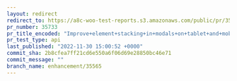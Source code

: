 ```yaml
---
layout: redirect
redirect_to: https://a8c-woo-test-reports.s3.amazonaws.com/public/pr/35733/api/index.html
pr_number: 35733
pr_title_encoded: "Improve+element+stacking+in+modals+on+tablet+and+mobile"
pr_test_type: api
last_published: "2022-11-30 15:00:52 +0000"
commit_sha: 2b8cfea7ff21cd6e550a6f06d69e28850bc46e71
commit_message: ""
branch_name: enhancement/35565
---
```

